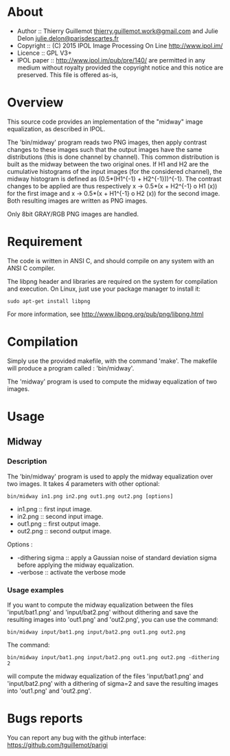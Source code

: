 # About
- Author    :: Thierry Guillemot <thierry.guillemot.work@gmail.com> and Julie Delon <julie.delon@parisdescartes.fr>
- Copyright :: (C) 2015 IPOL Image Processing On Line http://www.ipol.im/
- Licence   :: GPL V3+
- IPOL paper :: http://www.ipol.im/pub/pre/140/
are permitted in any medium without royalty provided the copyright
notice and this notice are preserved.  This file is offered as-is,
# Overview
This source code provides an implementation of the "midway" image
equalization, as described in IPOL.

The 'bin/midway' program reads two PNG images, then apply contrast
changes to these images such that the output images have the same
distributions (this is done channel by channel).  This common
distribution is built as the midway between the two original ones.
If H1 and H2 are the cumulative histograms of the input images (for
the considered channel), the midway histogram is defined as
(0.5*(H1^{-1} + H2^{-1}))^{-1}. The contrast changes to be applied
are thus respectively x -> 0.5*(x + H2^{-1} o H1 (x)) for the first
image and x -> 0.5*(x + H1^{-1} o H2 (x)) for the second image. Both
resulting images are written as PNG images.

Only 8bit GRAY/RGB PNG images are handled.
# Requirement
The code is written in ANSI C, and should compile on any system with
an ANSI C compiler.

The libpng header and libraries are required on the system for
compilation and execution. On Linux, just use your package manager
to install it:
```
sudo apt-get install libpng
```

For more information, see http://www.libpng.org/pub/png/libpng.html

# Compilation
Simply use the provided makefile, with the command 'make'.  The
makefile will produce a program called : 'bin/midway'.

The 'midway' program is used to compute the midway equalization
of two images.

# Usage
## Midway
### Description
The 'bin/midway' program is used to apply the midway equalization over
two images. It takes 4 parameters with other optional:
```
bin/midway in1.png in2.png out1.png out2.png [options]
```
- in1.png  :: first input image.
- in2.png  :: second input image.
- out1.png :: first output image.
- out2.png :: second output image.

Options :
- -dithering sigma :: apply a Gaussian noise of standard deviation
   sigma before applying the midway equalization.
- -verbose :: activate the verbose mode

### Usage examples
If you want to compute the midway equalization between the files
'input/bat1.png' and 'input/bat2.png' without dithering and save the
resulting images into 'out1.png' and 'out2.png', you can use the
command:
```
bin/midway input/bat1.png input/bat2.png out1.png out2.png
```

The command:
```
bin/midway input/bat1.png input/bat2.png out1.png out2.png -dithering 2
```
will compute the midway equalization of the files
'input/bat1.png' and 'input/bat2.png' with a dithering of
sigma=2 and save the resulting images into 'out1.png' and
'out2.png'.

# Bugs reports
You can report any bug with the github interface:
https://github.com/tguillemot/parigi
